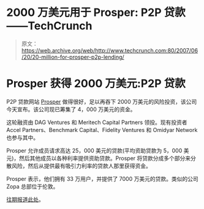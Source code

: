 # 2000 万美元用于 Prosper: P2P 贷款——TechCrunch

> 原文：<https://web.archive.org/web/http://www.techcrunch.com:80/2007/06/20/20-million-for-prosper-p2p-lending/>

# Prosper 获得 2000 万美元:P2P 贷款

P2P 贷款网站 [Prosper](https://web.archive.org/web/20220813212050/http://www.crunchbase.com/company/prosper) 做得很好，足以再吞下 2000 万美元的风险投资，该公司今天宣布。该公司现已筹集了 4，000 万美元的资金。

这轮融资由 DAG Ventures 和 Meritech Capital Partners 领投。现有投资者 Accel Partners、Benchmark Capital、Fidelity Ventures 和 Omidyar Network 也参与其中。

Prosper 允许成员请求高达 25，000 美元的贷款(平均资助贷款为 5，000 美元)，然后其他成员以各种利率提供资助贷款。Prosper 将贷款分成多个部分来分散风险，然后从提供最有吸引力利率的贷款人那里获得资金。

Prosper 表示，他们拥有 33 万用户，并提供了 7000 万美元的贷款。类似的公司 Zopa 总部位于伦敦。

[往期报道此处](https://web.archive.org/web/20220813212050/http://www.beta.techcrunch.com/tag/prosper)。